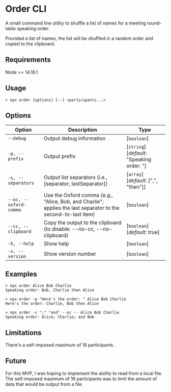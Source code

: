 Order CLI
=========

A small command line utility to shuffle a list of names for a meeting round-table speaking order.

Provided a list of names, the list will be shuffled in a random order and copied to the clipboard.

Requirements
------------

Node >= 14.18.1

Usage
-----

```console
> npx order [options] [--] <participants...>
```

Options
-------

| Option | Description | Type |
|---|---|---|
|`--debug`             | Output debug information    | [`boolean`] |
|`-p, --prefix `       | Output prefix               | [`string`] [_default:_ "Speaking order: "] |
|`-s, --separators`    | Output list separators (i.e., [separator, lastSeparator]) | [`array`] [_default:_ [",", "then"]] |
|`--oc, --oxford-comma`| Use the Oxford comma (e.g., "Alice, Bob, and Charlie"; applies the last separator to the second-to-last item) | [`boolean`] |
| `--cc, --clipboard`  | Copy the output to the clipboard (to disable: --no-cc, --no-clipboard) | [`boolean`] [_default_: true] |
|`-h, --help`          | Show help                   | [`boolean`] |
|`-v, --version `      | Show version number         | [`boolean`] |

Examples
--------

```console
> npx order Alice Bob Charlie
Speaking order: Bob, Charlie then Alice

> npx order -p "Here's the order: " Alice Bob Charlie
Here's the order: Charlie, Bob then Alice

> npx order -s ";" "and" --oc -- Alice Bob Charlie
Speaking order: Alice; Charlie; and Bob
```

Limitations
-----------

There's a self-imposed maximum of 16 participants.

Future
------

For this MVP, I was hoping to implement the ability to read from a local file. The self-imposed maximum of 16
participants was to limit the amount of data that would be output from a file.
